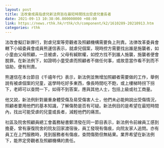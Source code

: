```yaml
---
layout: post
title: 法改會成員指虐兒新法例旨在最短時間找出受虐兒童長者
date: 2021-09-13 10:38:06.000000000 +08:00
link: https://news.rthk.hk/rthk/ch/component/k2/1610289-20210913.htm
categories: rthk
---
```


法改會擬訂新罪行，對虐兒案等旁觀者及照顧機構需要負上刑責。法律改革委員會轄下小組委員會成員熊運信表示，就虐兒個案，現時控方需要找出誰是施襲者，如小童由父母照顧，一旦被虐，父母有緘默權，如控方找不到誰人施襲，施襲者便會脫罪。在新法例下，如證明小童受虐而照顧者不做任何事，或故意當作看不到而不協助，便有刑責。

熊運信在本台節目《千禧年代》表示，新法例並無增加照顧者需要做的工作，舉例說有被虐個案的兒童，返學時吃好多東西，像長時間吃不飽，或上樓梯時拐下拐下，老師可以查問一下，如得不到答案，應與其他人士，包括上級或社工商量。

他又說，新法例針對嚴重身體受傷及易受傷害人士，他們未必能夠說出受傷情況，照顧者要用他們的基本知識，了解傷勢是否有可疑。新法例目的是希望在最短時間內，找出可能受虐的兒童或長者，減輕他們的痛苦。

社區及院舍照顧員總工會義務秘書鄭清發在同一節目表示，新法例令前線員工感到擔憂，曾有康復院舍的院友回家渡宿後，員工發現有傷痕，向院友家人追問。亦有員工在上門服務時，見到服務者有傷痕，查問傷勢但無結果。業界希望在新法例下，能界定旁觀者及照顧機構的責任。
